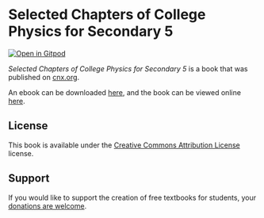 # Selected Chapters of College Physics for Secondary 5

[![Open in Gitpod](https://gitpod.io/button/open-in-gitpod.svg)](https://gitpod.io/from-referrer/)

_Selected Chapters of College Physics for Secondary 5_ is a book that was published on [cnx.org](https://cnx.org/).

An ebook can be downloaded [here](https://github.com/cnx-user-books/cnxbook-selected-chapters-of-college-physics-for-secondary-5/releases/latest), and the book can be viewed online [here](https://github.com/cnx-user-books/cnxbook-selected-chapters-of-college-physics-for-secondary-5/releases/latest).

## License
This book is available under the [Creative Commons Attribution License](./LICENSE) license.

## Support
If you would like to support the creation of free textbooks for students, your [donations are welcome](https://riceconnect.rice.edu/donation/support-openstax-banner).
